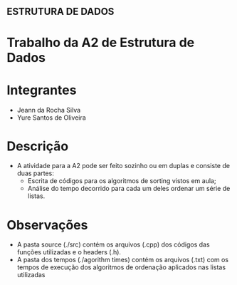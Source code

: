 ## ESTRUTURA DE DADOS

# Trabalho da A2 de Estrutura de Dados

# Integrantes
- Jeann da Rocha Silva
- Yure Santos de Oliveira

# Descrição
- A atividade para a A2 pode ser feito sozinho ou em duplas e consiste de duas partes:
  - Escrita de códigos para os algoritmos de sorting vistos em aula;
  - Análise do tempo decorrido para cada um deles ordenar um série de listas.

# Observações
- A pasta source (./src) contém os arquivos (.cpp) dos códigos das funções utilizadas e o headers (.h).
- A pasta dos tempos (./agorithm times) contém os arquivos (.txt) com os tempos de execução dos algoritmos de ordenação aplicados nas listas utilizadas
